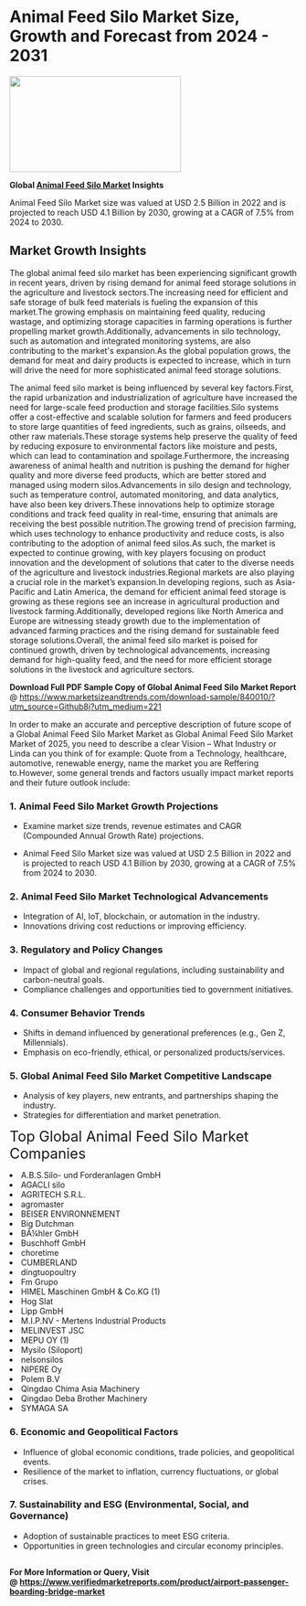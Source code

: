 <H1>Animal Feed Silo Market Size, Growth and Forecast from 2024 - 2031</H1><img class="aligncenter size-medium wp-image-584254" src="https://thirdeyenews.in/wp-content/uploads/2024/09/Global-Market-Research-300x168.jpeg" alt="" width="300" height="168" /><p><strong>Global&nbsp;<a href="https://www.marketsizeandtrends.com/download-sample/840010/?utm_source=Github8j?utm_medium=221">Animal Feed Silo Market</a> Insights</strong></p><p>Animal Feed Silo Market size was valued at USD 2.5 Billion in 2022 and is projected to reach USD 4.1 Billion by 2030, growing at a CAGR of 7.5% from 2024 to 2030.</p><p><h2>Market Growth Insights</h2> <p>The global animal feed silo market has been experiencing significant growth in recent years, driven by rising demand for animal feed storage solutions in the agriculture and livestock sectors.The increasing need for efficient and safe storage of bulk feed materials is fueling the expansion of this market.The growing emphasis on maintaining feed quality, reducing wastage, and optimizing storage capacities in farming operations is further propelling market growth.Additionally, advancements in silo technology, such as automation and integrated monitoring systems, are also contributing to the market's expansion.As the global population grows, the demand for meat and dairy products is expected to increase, which in turn will drive the need for more sophisticated animal feed storage solutions.</p> <p>The animal feed silo market is being influenced by several key factors.First, the rapid urbanization and industrialization of agriculture have increased the need for large-scale feed production and storage facilities.Silo systems offer a cost-effective and scalable solution for farmers and feed producers to store large quantities of feed ingredients, such as grains, oilseeds, and other raw materials.These storage systems help preserve the quality of feed by reducing exposure to environmental factors like moisture and pests, which can lead to contamination and spoilage.Furthermore, the increasing awareness of animal health and nutrition is pushing the demand for higher quality and more diverse feed products, which are better stored and managed using modern silos.Advancements in silo design and technology, such as temperature control, automated monitoring, and data analytics, have also been key drivers.These innovations help to optimize storage conditions and track feed quality in real-time, ensuring that animals are receiving the best possible nutrition.The growing trend of precision farming, which uses technology to enhance productivity and reduce costs, is also contributing to the adoption of animal feed silos.As such, the market is expected to continue growing, with key players focusing on product innovation and the development of solutions that cater to the diverse needs of the agriculture and livestock industries.Regional markets are also playing a crucial role in the market’s expansion.In developing regions, such as Asia-Pacific and Latin America, the demand for efficient animal feed storage is growing as these regions see an increase in agricultural production and livestock farming.Additionally, developed regions like North America and Europe are witnessing steady growth due to the implementation of advanced farming practices and the rising demand for sustainable feed storage solutions.Overall, the animal feed silo market is poised for continued growth, driven by technological advancements, increasing demand for high-quality feed, and the need for more efficient storage solutions in the livestock and agriculture sectors.</p> <p><span class=""><strong>Download Full PDF Sample Copy of Global Animal Feed Silo Market Report</strong> @ <a href="https://www.marketsizeandtrends.com/download-sample/840010/?utm_source=Github8j?utm_medium=221" target="_blank">https://www.marketsizeandtrends.com/download-sample/840010/?utm_source=Github8j?utm_medium=221</a></span></p><p>In order to make an accurate and perceptive description of future scope of a Global&nbsp;Animal Feed Silo Market Market as Global&nbsp;Animal Feed Silo Market Market of 2025, you need to describe a clear Vision &ndash; What Industry or Linda can you think of for example: Quote from a Technology, healthcare, automotive, renewable energy, name the market you are Reffering to.However, some general trends and factors usually impact market reports and their future outlook include:</p><h3>1.&nbsp;<strong>Animal Feed Silo Market Growth Projections</strong></h3><ul><li>Examine market size trends, revenue estimates and CAGR (Compounded Annual Growth Rate) projections.</li><li><p>Animal Feed Silo Market size was valued at USD 2.5 Billion in 2022 and is projected to reach USD 4.1 Billion by 2030, growing at a CAGR of 7.5% from 2024 to 2030.</p></li></ul><h3>2.&nbsp;<strong>Animal Feed Silo Market Technological Advancements</strong></h3><ul><li>Integration of AI, IoT, blockchain, or automation in the industry.</li><li>Innovations driving cost reductions or improving efficiency.</li></ul><h3>3.&nbsp;<strong>Regulatory and Policy Changes</strong></h3><ul><li>Impact of global and regional regulations, including sustainability and carbon-neutral goals.</li><li>Compliance challenges and opportunities tied to government initiatives.</li></ul><h3>4.&nbsp;<strong>Consumer Behavior Trends</strong></h3><ul><li>Shifts in demand influenced by generational preferences (e.g., Gen Z, Millennials).</li><li>Emphasis on eco-friendly, ethical, or personalized products/services.</li></ul><h3>5.&nbsp;<strong>Global Animal Feed Silo Market Competitive Landscape</strong></h3><ul><li>Analysis of key players, new entrants, and partnerships shaping the industry.</li><li>Strategies for differentiation and market penetration.</li></ul><p data-pm-slice="1 1 []"><span style="color: inherit; font-family: inherit; font-size: 25px;">Top Global Animal Feed Silo Market Companies</span></p><div class="" data-test-id=""><p><li>A.B.S.Silo- und Forderanlagen GmbH</li><li> AGACLI silo</li><li> AGRITECH S.R.L.</li><li> agromaster</li><li> BEISER ENVIRONNEMENT</li><li> Big Dutchman</li><li> BÃ¼hler GmbH</li><li> Buschhoff GmbH</li><li> choretime</li><li> CUMBERLAND</li><li> dingtuopoultry</li><li> Fm Grupo</li><li> HIMEL Maschinen GmbH & Co.KG (1)</li><li> Hog Slat</li><li> Lipp GmbH</li><li> M.I.P.NV - Mertens Industrial Products</li><li> MELINVEST JSC</li><li> MEPU OY (1)</li><li> Mysilo (Siloport)</li><li> nelsonsilos</li><li> NIPERE Oy</li><li> Polem B.V</li><li> Qingdao Chima Asia Machinery</li><li> Qingdao Deba Brother Machinery</li><li> SYMAGA SA</li></p></div><h3>6.&nbsp;<strong>Economic and Geopolitical Factors</strong></h3><ul><li>Influence of global economic conditions, trade policies, and geopolitical events.</li><li>Resilience of the market to inflation, currency fluctuations, or global crises.</li></ul><h3>7.&nbsp;<strong>Sustainability and ESG (Environmental, Social, and Governance)</strong></h3><ul><li>Adoption of sustainable practices to meet ESG criteria.</li><li>Opportunities in green technologies and circular economy principles.</li></ul><h2><strong style="font-size: 14px;">For More Information or Query, Visit @&nbsp;</strong><a style="background-color: #ffffff; font-size: 14px;" href="https://www.marketsizeandtrends.com/report/animal-feed-silo-market/" target="_blank">https://www.verifiedmarketreports.com/product/airport-passenger-boarding-bridge-market</a></h2>